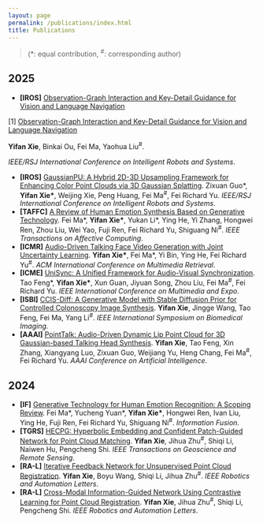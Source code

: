 ```yaml
---
layout: page
permalink: /publications/index.html
title: Publications
---
```


<!-- > (†: equal contribution, ~: corresponding author) -->

> (\*: equal contribution, <sup>#</sup>: corresponding author)

<!-- > My full paper list is shown on [my google scholar](https://scholar.google.com/citations?user=t2X8PpsAAAAJ&hl=en). *(\*: equal contribution, <sup>#</sup>: corresponding author)* -->

## 2025
- **[IROS]** [Observation-Graph Interaction and Key-Detail Guidance for Vision and Language Navigation](https://arxiv.org/abs/2503.11006)

[1] [Observation-Graph Interaction and Key-Detail Guidance for Vision and Language Navigation](https://arxiv.org/abs/2503.11006)

**Yifan Xie**, Binkai Ou, Fei Ma, Yaohua Liu<sup>#</sup>. 

*IEEE/RSJ International Conference on Intelligent Robots and Systems*.

- **[IROS]** [GaussianPU: A Hybrid 2D-3D Upsampling Framework for Enhancing Color Point Clouds via 3D Gaussian Splatting](https://arxiv.org/abs/2409.01581). Zixuan Guo\*, **Yifan Xie\***, Weijing Xie, Peng Huang, Fei Ma<sup>#</sup>, Fei Richard Yu. *IEEE/RSJ International Conference on Intelligent Robots and Systems*.
- **[TAFFC]** [A Review of Human Emotion Synthesis Based on Generative Technology](https://arxiv.org/abs/2412.07116). Fei Ma\*, **Yifan Xie\***, Yukan Li\*, Ying He, Yi Zhang, Hongwei Ren, Zhou Liu, Wei Yao, Fuji Ren, Fei Richard Yu, Shiguang Ni<sup>#</sup>. *IEEE Transactions on Affective Computing*.
- **[ICMR]** [Audio-Driven Talking Face Video Generation with Joint Uncertainty Learning](https://arxiv.org/abs/2504.18810). **Yifan Xie\***, Fei Ma\*, Yi Bin, Ying He, Fei Richard Yu<sup>#</sup>. *ACM International Conference on Multimedia Retrieval*.
- **[ICME]** [UniSync: A Unified Framework for Audio-Visual Synchronization](https://arxiv.org/abs/2503.16357). Tao Feng\*, **Yifan Xie\***, Xun Guan, Jiyuan Song, Zhou Liu, Fei Ma<sup>#</sup>, Fei Richard Yu. *IEEE International Conference on Multimedia and Expo*.
- **[ISBI]** [CCIS-Diff: A Generative Model with Stable Diffusion Prior for Controlled Colonoscopy Image Synthesis](https://arxiv.org/abs/2411.12198). **Yifan Xie**, Jingge Wang, Tao Feng, Fei Ma, Yang Li<sup>#</sup>. *IEEE International Symposium on Biomedical Imaging*.
- **[AAAI]** [PointTalk: Audio-Driven Dynamic Lip Point Cloud for 3D Gaussian-based Talking Head Synthesis](https://arxiv.org/abs/2412.08504). **Yifan Xie**, Tao Feng, Xin Zhang, Xiangyang Luo, Zixuan Guo, Weijiang Yu, Heng Chang, Fei Ma<sup>#</sup>, Fei Richard Yu. *AAAI Conference on Artificial Intelligence*.

## 2024
- **[IF]** [Generative Technology for Human Emotion Recognition: A Scoping Review](https://www.sciencedirect.com/science/article/pii/S1566253524005311). Fei Ma\*, Yucheng Yuan\*, **Yifan Xie\***, Hongwei Ren, Ivan Liu, Ying He, Fuji Ren, Fei Richard Yu, Shiguang Ni<sup>#</sup>. *Information Fusion*.
- **[TGRS]** [HECPG: Hyperbolic Embedding and Confident Patch-Guided Network for Point Cloud Matching](https://ieeexplore.ieee.org/abstract/document/10445523). **Yifan Xie**, Jihua Zhu<sup>#</sup>, Shiqi Li, Naiwen Hu, Pengcheng Shi. *IEEE Transactions on Geoscience and Remote Sensing*.
- **[RA-L]** [Iterative Feedback Network for Unsupervised Point Cloud Registration](https://ieeexplore.ieee.org/abstract/document/10404064). **Yifan Xie**, Boyu Wang, Shiqi Li, Jihua Zhu<sup>#</sup>. *IEEE Robotics and Automation Letters*.
- **[RA-L]** [Cross-Modal Information-Guided Network Using Contrastive Learning for Point Cloud Registration](https://ieeexplore.ieee.org/abstract/document/10313937). **Yifan Xie**, Jihua Zhu<sup>#</sup>, Shiqi Li, Pengcheng Shi. *IEEE Robotics and Automation Letters*.